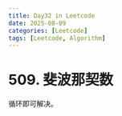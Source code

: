 ```yaml
---
title: Day32 in Leetcode
date: 2025-08-09
categories: [Leetcode]
tags: [Leetcode, Algorithm]
---
```


# 509. 斐波那契数
循环即可解决。
